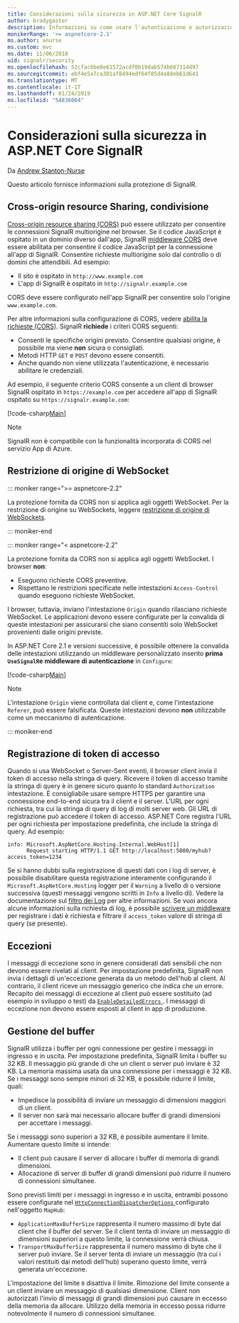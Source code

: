 ```yaml
---
title: Considerazioni sulla sicurezza in ASP.NET Core SignalR
author: bradygaster
description: Informazioni su come usare l'autenticazione e autorizzazione in ASP.NET Core SignalR.
monikerRange: '>= aspnetcore-2.1'
ms.author: anurse
ms.custom: mvc
ms.date: 11/06/2018
uid: signalr/security
ms.openlocfilehash: 52cfac6be8e61572acdf0b19dab574b607314d97
ms.sourcegitcommit: ebf4e5a7ca301af8494edf64f85d4a8deb61d641
ms.translationtype: MT
ms.contentlocale: it-IT
ms.lasthandoff: 01/24/2019
ms.locfileid: "54836064"
---
```

# <a name="security-considerations-in-aspnet-core-signalr"></a>Considerazioni sulla sicurezza in ASP.NET Core SignalR

Da [Andrew Stanton-Nurse](https://twitter.com/anurse)

Questo articolo fornisce informazioni sulla protezione di SignalR.

## <a name="cross-origin-resource-sharing"></a>Cross-origin resource Sharing, condivisione

[Cross-origin resource sharing (CORS)](https://www.w3.org/TR/cors/) può essere utilizzato per consentire le connessioni SignalR multiorigine nel browser. Se il codice JavaScript è ospitato in un dominio diverso dall'app, SignalR [middleware CORS](xref:security/cors) deve essere abilitata per consentire il codice JavaScript per la connessione all'app di SignalR. Consentire richieste multiorigine solo dal controllo o di domini che attendibili. Ad esempio:

* Il sito è ospitato in `http://www.example.com`
* L'app di SignalR è ospitato in `http://signalr.example.com`

CORS deve essere configurato nell'app SignalR per consentire solo l'origine `www.example.com`.

Per altre informazioni sulla configurazione di CORS, vedere [abilita la richieste (CORS)](xref:security/cors). SignalR **richiede** i criteri CORS seguenti:

* Consenti le specifiche origini previsto. Consentire qualsiasi origine, è possibile ma viene **non** sicura o consigliati.
* Metodi HTTP `GET` e `POST` devono essere consentiti.
* Anche quando non viene utilizzata l'autenticazione, è necessario abilitare le credenziali.

Ad esempio, il seguente criterio CORS consente a un client di browser SignalR ospitato in `https://example.com` per accedere all'app di SignalR ospitato su `https://signalr.example.com`:

[!code-csharp[Main](security/sample/Startup.cs?name=snippet1)]

> [!NOTE]
> SignalR non è compatibile con la funzionalità incorporata di CORS nel servizio App di Azure.

## <a name="websocket-origin-restriction"></a>Restrizione di origine di WebSocket

::: moniker range=">= aspnetcore-2.2"

La protezione fornita da CORS non si applica agli oggetti WebSocket. Per la restrizione di origine su WebSockets, leggere [restrizione di origine di WebSockets](xref:fundamentals/websockets#websocket-origin-restriction).

::: moniker-end

::: moniker range="< aspnetcore-2.2"

La protezione fornita da CORS non si applica agli oggetti WebSocket. I browser **non**:

* Eseguono richieste CORS preventive.
* Rispettano le restrizioni specificate nelle intestazioni `Access-Control` quando eseguono richieste WebSocket.

I browser, tuttavia, inviano l'intestazione `Origin` quando rilasciano richieste WebSocket. Le applicazioni devono essere configurate per la convalida di queste intestazioni per assicurarsi che siano consentiti solo WebSocket provenienti dalle origini previste.

In ASP.NET Core 2.1 e versioni successive, è possibile ottenere la convalida delle intestazioni utilizzando un middleware personalizzato inserito **prima `UseSignalR`e middleware di autenticazione** in `Configure`:

[!code-csharp[Main](security/sample/Startup.cs?name=snippet2)]

> [!NOTE]
> L'intestazione `Origin` viene controllata dal client e, come l'intestazione `Referer`, può essere falsificata. Queste intestazioni devono **non** utilizzabile come un meccanismo di autenticazione.

::: moniker-end

## <a name="access-token-logging"></a>Registrazione di token di accesso

Quando si usa WebSocket o Server-Sent eventi, il browser client invia il token di accesso nella stringa di query. Ricevere il token di accesso tramite la stringa di query è in genere sicuro quanto lo standard `Authorization` intestazione. È consigliabile usare sempre HTTPS per garantire una connessione end-to-end sicura tra il client e il server. L'URL per ogni richiesta, tra cui la stringa di query di log di molti server web. Gli URL di registrazione può accedere il token di accesso. ASP.NET Core registra l'URL per ogni richiesta per impostazione predefinita, che include la stringa di query. Ad esempio:

```
info: Microsoft.AspNetCore.Hosting.Internal.WebHost[1]
      Request starting HTTP/1.1 GET http://localhost:5000/myhub?access_token=1234
```

Se si hanno dubbi sulla registrazione di questi dati con i log di server, è possibile disabilitare questa registrazione interamente configurando il `Microsoft.AspNetCore.Hosting` logger per il `Warning` a livello di o versione successiva (questi messaggi vengono scritti in `Info` a livello di). Vedere la documentazione sul [filtro dei Log](xref:fundamentals/logging/index#log-filtering) per altre informazioni. Se vuoi ancora alcune informazioni sulla richiesta di log, è possibile [scrivere un middleware](xref:fundamentals/middleware/index#write-middleware) per registrare i dati è richiesta e filtrare il `access_token` valore di stringa di query (se presente).

## <a name="exceptions"></a>Eccezioni

I messaggi di eccezione sono in genere considerati dati sensibili che non devono essere rivelati al client. Per impostazione predefinita, SignalR non invia i dettagli di un'eccezione generata da un metodo dell'hub al client. Al contrario, il client riceve un messaggio generico che indica che un errore. Recapito dei messaggi di eccezione al client può essere sostituito (ad esempio in sviluppo o test) da [ `EnableDetailedErrors` ](xref:signalr/configuration#configure-server-options). I messaggi di eccezione non devono essere esposti al client in app di produzione.

## <a name="buffer-management"></a>Gestione del buffer

SignalR utilizza i buffer per ogni connessione per gestire i messaggi in ingresso e in uscita. Per impostazione predefinita, SignalR limita i buffer su 32 KB. Il messaggio più grande di che un client o server può inviare è 32 KB. La memoria massima usata da una connessione per i messaggi è 32 KB. Se i messaggi sono sempre minori di 32 KB, è possibile ridurre il limite, quali:

* Impedisce la possibilità di inviare un messaggio di dimensioni maggiori di un client.
* Il server non sarà mai necessario allocare buffer di grandi dimensioni per accettare i messaggi.

Se i messaggi sono superiori a 32 KB, è possibile aumentare il limite. Aumentare questo limite si intende:

* Il client può causare il server di allocare i buffer di memoria di grandi dimensioni.
* Allocazione di server di buffer di grandi dimensioni può ridurre il numero di connessioni simultanee.

Sono previsti limiti per i messaggi in ingresso e in uscita, entrambi possono essere configurate nel [ `HttpConnectionDispatcherOptions` ](xref:signalr/configuration#configure-server-options) configurato nell'oggetto `MapHub`:

* `ApplicationMaxBufferSize` rappresenta il numero massimo di byte dal client che il buffer del server. Se il client tenta di inviare un messaggio di dimensioni superiori a questo limite, la connessione verrà chiusa.
* `TransportMaxBufferSize` rappresenta il numero massimo di byte che il server può inviare. Se il server tenta di inviare un messaggio (tra cui i valori restituiti dai metodi dell'hub) superano questo limite, verrà generata un'eccezione.

L'impostazione del limite `0` disattiva il limite. Rimozione del limite consente a un client inviare un messaggio di qualsiasi dimensione. Client non autorizzati l'invio di messaggi di grandi dimensioni può causare in eccesso della memoria da allocare. Utilizzo della memoria in eccesso possa ridurre notevolmente il numero di connessioni simultanee.

